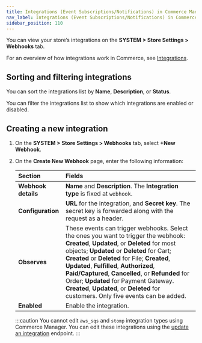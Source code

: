 ```yaml
---
title: Integrations (Event Subscriptions/Notifications) in Commerce Manager
nav_label: Integrations (Event Subscriptions/Notifications) in Commerce Manager
sidebar_position: 110
---
```


You can view your store’s integrations on the **SYSTEM > Store Settings > Webhooks** tab.

For an overview of how integrations work in Commerce, see [Integrations](/docs/commerce-cloud/integrations).

## Sorting and filtering integrations

You can sort the integrations list by **Name**, **Description**, or **Status**.

You can filter the integrations list to show which integrations are enabled or disabled.

## Creating a new integration

1. On the **SYSTEM > Store Settings > Webhooks** tab, select **+New Webhook**.
1. On the **Create New Webhook** page, enter the following information:

     | Section | Fields |
     | :------------- | :------------- |
     | **Webhook details** | **Name** and **Description**. The **Integration type** is fixed at `webhook`.|
     | **Configuration** | **URL** for the integration, and **Secret key**. The secret key is forwarded along with the request as a header. |
     | **Observes** | These events can trigger webhooks. Select the ones you want to trigger the webhook: **Created**, **Updated**, or **Deleted** for most objects; **Updated** or **Deleted** for Cart; **Created** or **Deleted** for File; **Created**, **Updated**, **Fulfilled**, **Authorized**, **Paid/Captured**, **Cancelled**, or **Refunded** for Order; **Updated** for Payment Gateway. **Created**, **Updated**, or **Deleted** for customers. Only five events can be added. |
     | **Enabled** | Enable the integration.|

    :::caution
    You cannot edit `aws_sqs` and `stomp` integration types using Commerce Manager. You can edit these integrations using the [update an integration](/docs/commerce-cloud/integrations/integrations-api/update-an-integration) endpoint.
    :::

